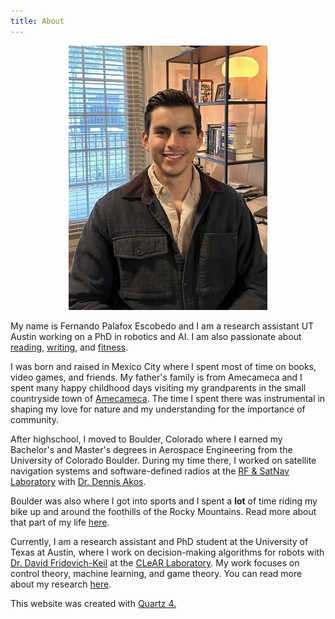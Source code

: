 ```yaml
---
title: About
---
```


<figure style="text-align: center;">
  <img src="media/me_dad.JPG" alt="yo merengues" style="width:75%">
</figure>

My name is Fernando Palafox Escobedo and I am a research assistant UT Austin working on a PhD in robotics and AI.
I am also passionate about [reading](bookshelf), [writing](writing), and [fitness](fitness).

I was born and raised in Mexico City where I spent most of time on books, video games, and friends. 
My father's family is from Amecameca and I spent many happy childhood days visiting my grandparents in the small countryside town of [Amecameca](https://en.wikipedia.org/wiki/Amecameca).
The time I spent there was instrumental in shaping my love for nature and my understanding for the importance of community. 

After highschool, I moved to Boulder, Colorado where I earned my Bachelor's and Master's degrees in Aerospace Engineering from the University of Colorado Boulder. 
During my time there, I worked on satellite navigation systems and software-defined radios at the [RF & SatNav Laboratory](https://www.colorado.edu/lab/rf-satnav/) with [Dr. Dennis Akos](https://www.colorado.edu/aerospace/dennis-akos).

Boulder was also where I got into sports and I spent a **lot** of time riding my bike up and around the foothills of the Rocky Mountains.
Read more about that part of my life [here](fitness). 
 
Currently, I am a research assistant and PhD student at the University of Texas at Austin, where I work on decision-making algorithms for robots with [Dr. David Fridovich-Keil](https://www.ae.utexas.edu/people/faculty/faculty-directory/fridovich-keil) at the [CLeAR Laboratory](https://clearoboticslab.github.io/). 
My work focuses on control theory, machine learning, and game theory.
You can read more about my research [here](research.md). 

This website was created with <a href="https://quartz.jzhao.xyz/">Quartz 4.